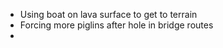 * Using boat on lava surface to get to terrain
* Forcing more piglins after hole in bridge routes
* 